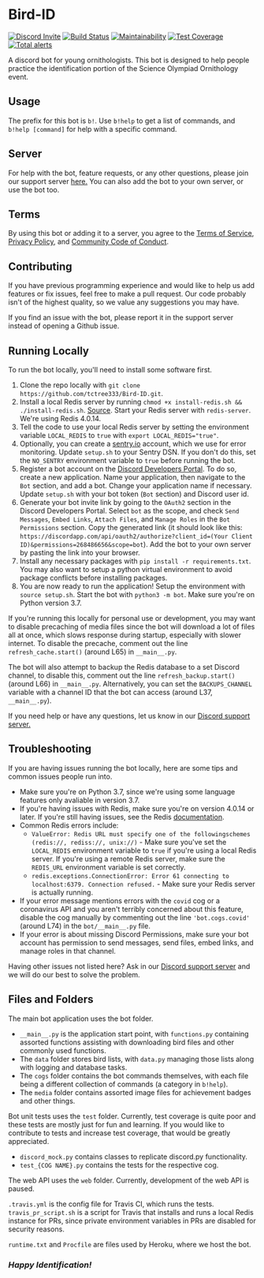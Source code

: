 # Bird-ID

[![Discord Invite](https://discordapp.com/api/guilds/601913706288381952/embed.png)](https://discord.gg/tNyGDve) [![Build Status](https://travis-ci.org/tctree333/Bird-ID.svg?branch=master)](https://travis-ci.org/tctree333/Bird-ID) [![Maintainability](https://api.codeclimate.com/v1/badges/6731bd218230bbc9e088/maintainability)](https://codeclimate.com/github/tctree333/Bird-ID/maintainability) [![Test Coverage](https://api.codeclimate.com/v1/badges/6731bd218230bbc9e088/test_coverage)](https://codeclimate.com/github/tctree333/Bird-ID/test_coverage) [![Total alerts](https://img.shields.io/lgtm/alerts/g/tctree333/Bird-ID.svg?logo=lgtm&logoWidth=18)](https://lgtm.com/projects/g/tctree333/Bird-ID/alerts/)

A discord bot for young ornithologists. This bot is designed to help people practice the identification portion of the Science Olympiad Ornithology event.

## Usage

The prefix for this bot is `b!`. Use `b!help` to get a list of commands, and `b!help [command]` for help with a specific command.

## Server

For help with the bot, feature requests, or any other questions, please join our support server [here.](https://discord.gg/tNyGdve) You can also add the bot to your own server, or use the bot too.

## Terms

By using this bot or adding it to a server, you agree to the [Terms of Service](TERMS.md), [Privacy Policy](PRIVACY.md), and [Community Code of Conduct](CODE_OF_CONDUCT.md).

## Contributing

If you have previous programming experience and would like to help us add features or fix issues, feel free to make a pull request. Our code probably isn't of the highest quality, so we value any suggestions you may have.

If you find an issue with the bot, please report it in the support server instead of opening a Github issue.

## Running Locally

To run the bot locally, you'll need to install some software first.

1. Clone the repo locally with `git clone https://github.com/tctree333/Bird-ID.git`.
2. Install a local Redis server by running `chmod +x install-redis.sh && ./install-redis.sh`. [Source](https://redis.io/topics/quickstart). Start your Redis server with `redis-server`. We're using Redis 4.0.14.
3. Tell the code to use your local Redis server by setting the environment variable `LOCAL_REDIS` to `true` with `export LOCAL_REDIS="true"`.
4. Optionally, you can create a [sentry.io](https://sentry.io/) account, which we use for error monitoring. Update `setup.sh` to your Sentry DSN. If you don't do this, set the `NO_SENTRY` environment variable to `true` before running the bot.
5. Register a bot account on the [Discord Developers Portal](https://discordapp.com/developers/applications/). To do so, create a new application. Name your application, then navigate to the `Bot` section, and add a bot. Change your application name if necessary. Update `setup.sh` with your bot token (`Bot` section) and Discord user id.
6. Generate your bot invite link by going to the `OAuth2` section in the Discord Developers Portal. Select `bot` as the scope, and check `Send Messages`, `Embed Links`, `Attach Files`, and `Manage Roles` in the `Bot Permissions` section. Copy the generated link (it should look like this: `https://discordapp.com/api/oauth2/authorize?client_id=(Your Client ID)&permissions=268486656&scope=bot`). Add the bot to your own server by pasting the link into your browser.
7. Install any necessary packages with `pip install -r requirements.txt`. You may also want to setup a python virtual environment to avoid package conflicts before installing packages.
8. You are now ready to run the application! Setup the environment with `source setup.sh`. Start the bot with `python3 -m bot`. Make sure you're on Python version 3.7.

If you're running this locally for personal use or development, you may want to disable precaching of media files since the bot will download a lot of files all at once, which slows response during startup, especially with slower internet. To disable the precache, comment out the line `refresh_cache.start()` (around L65) in `__main__.py`.

The bot will also attempt to backup the Redis database to a set Discord channel, to disable this, comment out the line `refresh_backup.start()` (around L66) in `__main__.py`. Alternatively, you can set the `BACKUPS_CHANNEL` variable with a channel ID that the bot can access (around L37, `__main__.py`).

If you need help or have any questions, let us know in our [Discord support server.](https://discord.gg/xDqYddK)

## Troubleshooting
If you are having issues running the bot locally, here are some tips and common issues people run into.

* Make sure you're on Python 3.7, since we're using some language features only avaliable in version 3.7.
* If you're having issues with Redis, make sure you're on version 4.0.14 or later. If you're still having issues, see the Redis [documentation](https://redis.io/documentation).
* Common Redis errors include:
  * `ValueError: Redis URL must specify one of the followingschemes (redis://, rediss://, unix://)` - Make sure you've set the `LOCAL_REDIS` environment variable to `true` if you're using a local Redis server. If you're using a remote Redis server, make sure the `REDIS_URL` environment variable is set correctly.
  * `redis.exceptions.ConnectionError: Error 61 connecting to localhost:6379. Connection refused.` - Make sure your Redis server is actually running.
* If your error message mentions errors with the `covid` cog or a coronavirus API and you aren't terribly concerned about this feature, disable the cog manually by commenting out the line `'bot.cogs.covid'` (around L74) in the `bot/__main__.py` file.
* If your error is about missing Discord Permissions, make sure your bot account has permission to send messages, send files, embed links, and manage roles in that channel.

Having other issues not listed here? Ask in our [Discord support server](https://discord.gg/xDqYddK) and we will do our best to solve the problem.

## Files and Folders

The main bot application uses the bot folder.
  * `__main__.py` is the application start point, with `functions.py` containing assorted functions assisting with downloading bird files and other commonly used functions.
  * The `data` folder stores bird lists, with `data.py` managing those lists along with logging and database tasks.
  * The `cogs` folder contains the bot commands themselves, with each file being a different collection of commands (a category in `b!help`).
  * The `media` folder contains assorted image files for achievement badges and other things.

Bot unit tests uses the `test` folder. Currently, test coverage is quite poor and these tests are mostly just for fun and learning. If you would like to contribute to tests and increase test coverage, that would be greatly appreciated.
  * `discord_mock.py` contains classes to replicate discord.py functionality.
  * `test_{COG NAME}.py` contains the tests for the respective cog.

The web API uses the `web` folder. Currently, development of the web API is paused.

`.travis.yml` is the config file for Travis CI, which runs the tests. `travis_pr_script.sh` is a script for Travis that installs and runs a local Redis instance for PRs, since private environment variables in PRs are disabled for security reasons.

`runtime.txt` and `Procfile` are files used by Heroku, where we host the bot.

### **_Happy Identification!_**
